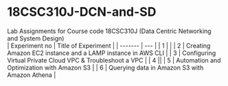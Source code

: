 # 18CSC310J-DCN-and-SD 
Lab Assignments for Course code 18CSC310J (Data Centric Networking and System Design) <br>
| Experiment no  | Title of Experiment  |
| ------- | --- |
| 1 |  |
| 2 | Creating Amazon EC2 instance and a LAMP instance in AWS CLI |
| 3 | Configuring Virtual Private Cloud VPC & Troubleshoot a VPC |
| 4 ||
| 5 | Automation and Optimization with Amazon S3 |
| 6 | Querying data in Amazon S3 with Amazon Athena |
